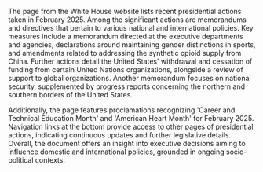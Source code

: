 The page from the White House website lists recent presidential actions taken in February 2025. Among the significant actions are memorandums and directives that pertain to various national and international policies. Key measures include a memorandum directed at the executive departments and agencies, declarations around maintaining gender distinctions in sports, and amendments related to addressing the synthetic opioid supply from China. Further actions detail the United States' withdrawal and cessation of funding from certain United Nations organizations, alongside a review of support to global organizations. Another memorandum focuses on national security, supplemented by progress reports concerning the northern and southern borders of the United States.

Additionally, the page features proclamations recognizing 'Career and Technical Education Month' and 'American Heart Month' for February 2025. Navigation links at the bottom provide access to other pages of presidential actions, indicating continuous updates and further legislative details. Overall, the document offers an insight into executive decisions aiming to influence domestic and international policies, grounded in ongoing socio-political contexts.